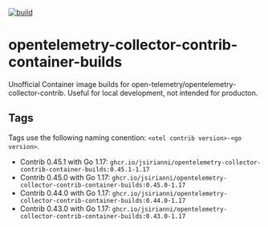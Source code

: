 [![build](https://github.com/jsirianni/opentelemetry-collector-contrib-container-builds/actions/workflows/build.yml/badge.svg)](https://github.com/jsirianni/opentelemetry-collector-contrib-container-builds/actions/workflows/build.yml)

# opentelemetry-collector-contrib-container-builds

Unofficial Container image builds for open-telemetry/opentelemetry-collector-contrib. Useful for
local development, not intended for producton.

## Tags

Tags use the following naming conention: `<otel contrib version>-<go version>`.

- Contrib 0.45.1 with Go 1.17: `ghcr.io/jsirianni/opentelemetry-collector-contrib-container-builds:0.45.1-1.17`
- Contrib 0.45.0 with Go 1.17: `ghcr.io/jsirianni/opentelemetry-collector-contrib-container-builds:0.45.0-1.17`
- Contrib 0.44.0 with Go 1.17: `ghcr.io/jsirianni/opentelemetry-collector-contrib-container-builds:0.44.0-1.17`
- Contrib 0.43.0 with Go 1.17: `ghcr.io/jsirianni/opentelemetry-collector-contrib-container-builds:0.43.0-1.17`